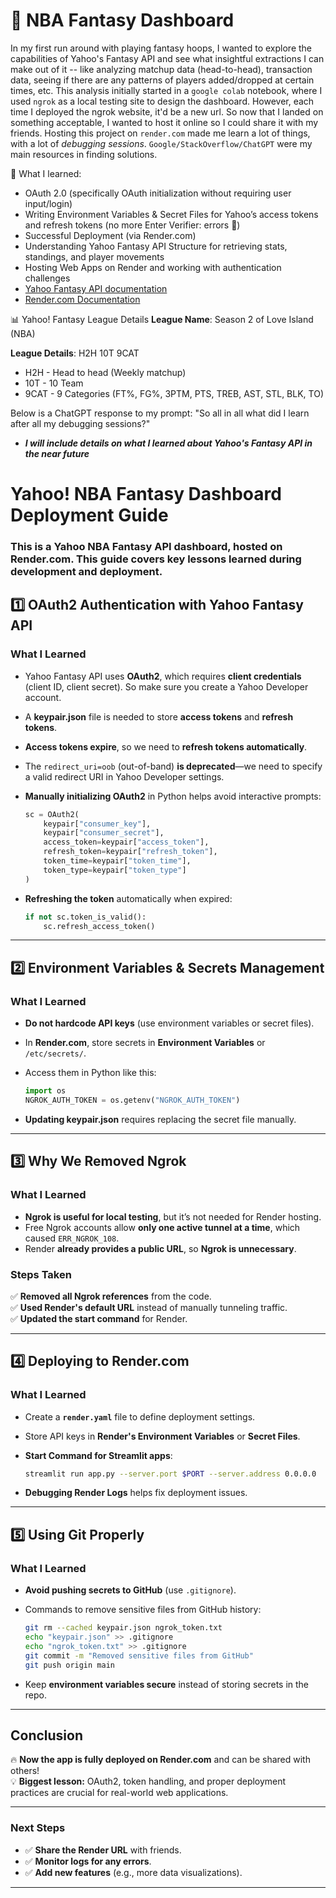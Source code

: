 # 🏀 NBA Fantasy Dashboard

In my first run around with playing fantasy hoops, I wanted to explore the capabilities of Yahoo's Fantasy API and see what insightful extractions I can make out of it -- like analyzing matchup data (head-to-head), transaction data, seeing if there are any patterns of players added/dropped at certain times, etc. This analysis initially started in a `google colab` notebook, where I used `ngrok` as a local testing site to design the dashboard. However, each time I deployed the ngrok website, it'd be a new url. So now that I landed on something acceptable, I wanted to host it online so I could share it with my friends. Hosting this project on `render.com` made me learn a lot of things, with a lot of *debugging sessions*. `Google/StackOverflow/ChatGPT` were my main resources in finding solutions. 

🚀 What I learned:
- OAuth 2.0 (specifically OAuth initialization without requiring user input/login)
- Writing Environment Variables & Secret Files for Yahoo’s access tokens and refresh tokens (no more Enter Verifier: errors 🎉)
- Successful Deployment (via Render.com)
- Understanding Yahoo Fantasy API Structure for retrieving stats, standings, and player movements
- Hosting Web Apps on Render and working with authentication challenges
- [Yahoo Fantasy API documentation](https://yahoo-fantasy-api.readthedocs.io/en/latest/yahoo_fantasy_api.html)
- [Render.com Documentation](https://render.com/docs)

📊 Yahoo! Fantasy League Details
**League Name**: Season 2 of Love Island (NBA)

**League Details**: H2H 10T 9CAT
  - H2H - Head to head (Weekly matchup)
  - 10T - 10 Team
  - 9CAT - 9 Categories (FT%, FG%, 3PTM, PTS, TREB, AST, STL, BLK, TO)

    
Below is a ChatGPT response to my prompt: "So all in all what did I learn after all my debugging sessions?" 
- ***I will include details on what I learned about Yahoo's Fantasy API in the near future***

# **Yahoo! NBA Fantasy Dashboard Deployment Guide**
### This is a **Yahoo NBA Fantasy API dashboard**, hosted on **Render.com**. This guide covers **key lessons learned** during development and deployment. ###

## **1️⃣ OAuth2 Authentication with Yahoo Fantasy API**

### **What I Learned**
- Yahoo Fantasy API uses **OAuth2**, which requires **client credentials** (client ID, client secret). So make sure you create a Yahoo Developer account.
- A **keypair.json** file is needed to store **access tokens** and **refresh tokens**.
- **Access tokens expire**, so we need to **refresh tokens automatically**.
- The `redirect_uri=oob` (out-of-band) **is deprecated**—we need to specify a valid redirect URI in Yahoo Developer settings.
- **Manually initializing OAuth2** in Python helps avoid interactive prompts:
  
  ```python
  sc = OAuth2(
      keypair["consumer_key"],
      keypair["consumer_secret"],
      access_token=keypair["access_token"],
      refresh_token=keypair["refresh_token"],
      token_time=keypair["token_time"],  
      token_type=keypair["token_type"]  
  )
  ```

- **Refreshing the token** automatically when expired:
  
  ```python
  if not sc.token_is_valid():
      sc.refresh_access_token()
  ```

---

## **2️⃣ Environment Variables & Secrets Management**

### **What I Learned**
- **Do not hardcode API keys** (use environment variables or secret files).
- In **Render.com**, store secrets in **Environment Variables** or `/etc/secrets/`.
- Access them in Python like this:
  
  ```python
  import os
  NGROK_AUTH_TOKEN = os.getenv("NGROK_AUTH_TOKEN")
  ```

- **Updating keypair.json** requires replacing the secret file manually.

---

## **3️⃣ Why We Removed Ngrok** 

### **What I Learned**
- **Ngrok is useful for local testing**, but it’s not needed for Render hosting.
- Free Ngrok accounts allow **only one active tunnel at a time**, which caused `ERR_NGROK_108`.
- Render **already provides a public URL**, so **Ngrok is unnecessary**.

### **Steps Taken**
✅ **Removed all Ngrok references** from the code.  
✅ **Used Render's default URL** instead of manually tunneling traffic.  
✅ **Updated the start command** for Render.

---

## **4️⃣ Deploying to Render.com**

### **What I Learned**
- Create a **`render.yaml`** file to define deployment settings.
- Store API keys in **Render's Environment Variables** or **Secret Files**.
- **Start Command for Streamlit apps**:
  
  ```bash
  streamlit run app.py --server.port $PORT --server.address 0.0.0.0
  ```
  
- **Debugging Render Logs** helps fix deployment issues.

---

## **5️⃣ Using Git Properly**

### **What I Learned**
- **Avoid pushing secrets to GitHub** (use `.gitignore`).
- Commands to remove sensitive files from GitHub history:
  
  ```bash
  git rm --cached keypair.json ngrok_token.txt
  echo "keypair.json" >> .gitignore
  echo "ngrok_token.txt" >> .gitignore
  git commit -m "Removed sensitive files from GitHub"
  git push origin main
  ```
  
- Keep **environment variables secure** instead of storing secrets in the repo.

---

## **Conclusion**

🔥 **Now the app is fully deployed on Render.com** and can be shared with others!  
💡 **Biggest lesson:** OAuth2, token handling, and proper deployment practices are crucial for real-world web applications.

---

### **Next Steps**
- ✅ **Share the Render URL** with friends.  
- ✅ **Monitor logs for any errors**.  
- ✅ **Add new features** (e.g., more data visualizations).  

---
